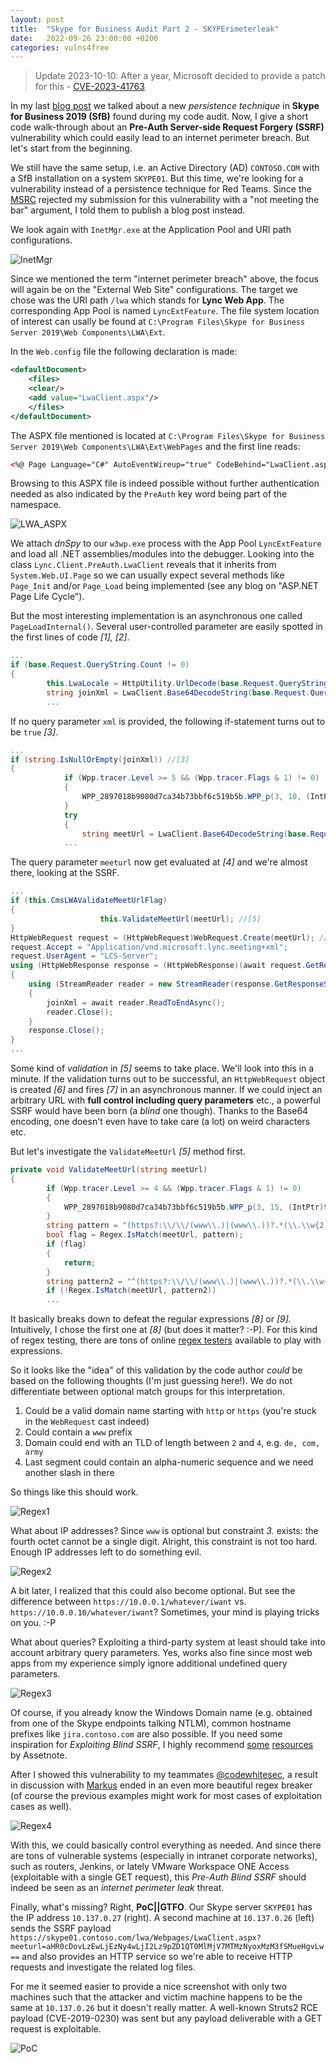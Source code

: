 ```yaml
---
layout: post
title:  "Skype for Business Audit Part 2 - SKYPErimeterleak"
date:   2022-09-26 23:00:00 +0200
categories: vulns4free
---
```


> Update 2023-10-10: After a year, Microsoft decided to provide a patch for this - [CVE-2023-41763](https://msrc.microsoft.com/update-guide/en-US/advisory/CVE-2023-41763)

In my last [blog post](https://frycos.github.io/vulns4free/2022/09/22/skype-audit-part1.html) we talked about a new *persistence technique* in **Skype for Business 2019 (SfB)** found during my code audit. Now, I give a short code walk-through
about an **Pre-Auth Server-side Request Forgery (SSRF)** vulnerability which could easily lead to an internet perimeter breach.
But let's start from the beginning.


We still have the same setup, i.e. an Active Directory (AD) `CONTOSO.COM` with a SfB installation on a system `SKYPE01`.
But this time, we're looking for a vulnerability instead of a persistence technique for Red Teams.
Since the [MSRC](https://www.microsoft.com/en-us/msrc) rejected my submission for this vulnerability with a "not meeting the bar" argument, I told them to publish a blog post instead.

We look again with `InetMgr.exe` at the Application Pool and URI path configurations.

![InetMgr](/assets/images/skypethings/skype_inetmgr.png)

Since we mentioned the term "internet perimeter breach" above, the focus will again be on the "External Web Site" configurations.
The target we chose was the URI path `/lwa` which stands for **Lync Web App**. The corresponding App Pool is named `LyncExtFeature`.
The file system location of interest can usally be found at `C:\Program Files\Skype for Business Server 2019\Web Components\LWA\Ext`.

In the `Web.config` file the following declaration is made:

```xml
<defaultDocument>
    <files>
    <clear/>
    <add value="LwaClient.aspx"/>
    </files>
</defaultDocument>
```

The ASPX file mentioned is located at `C:\Program Files\Skype for Business Server 2019\Web Components\LWA\Ext\WebPages`
and the first line reads:

```xml
<%@ Page Language="C#" AutoEventWireup="true" CodeBehind="LwaClient.aspx.cs" Inherits="Lync.Client.PreAuth.LwaClient" Async="true" %>
```

Browsing to this ASPX file is indeed possible without further authentication needed as also indicated by the `PreAuth` key word being part of the namespace.

![LWA_ASPX](/assets/images/skypethings/skype_lwaaspx.png)

We attach *dnSpy* to our `w3wp.exe` process with the App Pool `LyncExtFeature` and load all .NET assemblies/modules into the debugger.
Looking into the class `Lync.Client.PreAuth.LwaClient` reveals that it inherits from `System.Web.UI.Page` so we can usually expect several methods like `Page_Init` and/or `Page_Load` being implemented (see any blog on "ASP.NET Page Life Cycle").

But the most interesting implementation is an asynchronous one called `PageLoadInternal()`. Several user-controlled
parameter are easily spotted in the first lines of code *[1], [2]*.

```csharp
...
if (base.Request.QueryString.Count != 0)
{
		this.LwaLocale = HttpUtility.UrlDecode(base.Request.QueryString["reachLocale"]); //[1]
		string joinXml = LwaClient.Base64DecodeString(base.Request.QueryString["xml"]); //[2]
		...
```

If no query parameter `xml` is provided, the following if-statement turns out to be `true` *[3]*.

```csharp
...
if (string.IsNullOrEmpty(joinXml)) //[3]
{
			if (Wpp.tracer.Level >= 5 && (Wpp.tracer.Flags & 1) != 0)
			{
				WPP_2897018b9080d7ca34b73bbf6c519b5b.WPP_p(3, 10, (IntPtr)this.GetHashCode());
			}
			try
			{
				string meetUrl = LwaClient.Base64DecodeString(base.Request.QueryString["meeturl"]); //[4]
			...
```

The query parameter `meeturl` now get evaluated at *[4]* and we're almost there, looking at the SSRF.

```csharp
...
if (this.CmsLWAValidateMeetUrlFlag)
{
					this.ValidateMeetUrl(meetUrl); //[5]
}
HttpWebRequest request = (HttpWebRequest)WebRequest.Create(meetUrl); //[6]
request.Accept = "Application/vnd.microsoft.lync.meeting+xml";
request.UserAgent = "LCS-Server";
using (HttpWebResponse response = (HttpWebResponse)(await request.GetResponseAsync())) //[7]
{
	using (StreamReader reader = new StreamReader(response.GetResponseStream()))
	{
		joinXml = await reader.ReadToEndAsync();
		reader.Close();
	}
	response.Close();
}
...
```

Some kind of *validation* in *[5]* seems to take place. We'll look into this in a minute.
If the validation turns out to be successful, an `HttpWebRequest` object is created *[6]* and fires *[7]*
in an asynchronous manner. If we could inject an arbitrary URL with **full control including query parameters** etc.,
a powerful SSRF would have been born (a *blind* one though). Thanks to the Base64 encoding, one doesn't even
have to take care (a lot) on weird characters etc.

But let's investigate the `ValidateMeetUrl` *[5]* method first.

```csharp
private void ValidateMeetUrl(string meetUrl)
{
		if (Wpp.tracer.Level >= 4 && (Wpp.tracer.Flags & 1) != 0)
		{
			WPP_2897018b9080d7ca34b73bbf6c519b5b.WPP_p(3, 15, (IntPtr)this.GetHashCode());
		}
		string pattern = "(https?:\\/\\/(www\\.)|(www\\.))?.*(\\.\\w{2,4})\\/.*\\/[a-zA-Z0-9]*\\/?$"; //[8]
		bool flag = Regex.IsMatch(meetUrl, pattern);
		if (flag)
		{
			return;
		}
		string pattern2 = "^(https?:\\/\\/(www\\.)|(www\\.))?.*(\\.\\w{2,4})\\/Meet\\/\\?.*\\/?$"; //[9]
		if (!Regex.IsMatch(meetUrl, pattern2))
		...
```

It basically breaks down to defeat the regular expressions *[8]* or *[9]*. Intuitively, I chose the first one at *[8]* (but does it matter? :-P). For this kind of regex testing, there are tons of online [regex testers](https://www.regextester.com/) available to play with expressions.

So it looks like the "idea" of this validation by the code author *could* be based on the following thoughts (I'm just guessing here!). We do not differentiate between optional match groups for this interpretation.

1. Could be a valid domain name starting with `http` or `https` (you're stuck in the `WebRequest` cast indeed)
2. Could contain a `www` prefix
3. Domain could end with an TLD of length between `2` and `4`, e.g. `de, com, army`
4. Last segment could contain an alpha-numeric sequence and we need another slash in there

So things like this should work.

![Regex1](/assets/images/skypethings/skype_regex1.png)

What about IP addresses? Since `www` is optional but constraint *3.* exists: the fourth octet cannot be a single digit.
Alright, this constraint is not too hard. Enough IP addresses left to do something evil.

![Regex2](/assets/images/skypethings/skype_regex2.png)

A bit later, I realized that this could also become optional. But see the difference between `https://10.0.0.1/whatever/iwant` vs. `https://10.0.0.10/whatever/iwant`? Sometimes, your mind is playing tricks on you. :-P

What about queries? Exploiting a third-party system at least should take into account arbitrary query parameters.
Yes, works also fine since most web apps from my experience simply ignore additional undefined query parameters.

![Regex3](/assets/images/skypethings/skype_regex3.png)

Of course, if you already know the Windows Domain name (e.g. obtained from one of the Skype endpoints talking NTLM),
common hostname prefixes like `jira.contoso.com` are also possible. If you need some inspiration for *Exploiting Blind SSRF*, I highly recommend [some](https://blog.assetnote.io/2021/01/13/blind-ssrf-chains/) [resources](https://github.com/assetnote/blind-ssrf-chains) by Assetnote.

After I showed this vulnerability to my teammates [@codewhitesec](https://twitter.com/codewhitesec), a result in discussion with [Markus](https://twitter.com/mwulftange) ended in an even more beautiful regex breaker (of course the previous examples might work for most cases of exploitation cases as well).

![Regex4](/assets/images/skypethings/skype_regex4.png)

With this, we could basically control everything as needed. And since there are tons of vulnerable systems
(especially in intranet corporate networks), such as routers, Jenkins, or lately VMware Workspace ONE Access (exploitable with a single GET request), this *Pre-Auth Blind SSRF* should indeed be seen as an *internet perimeter leak* threat.

Finally, what's missing? Right, **PoC\|\|GTFO**.
Our Skype server `SKYPE01` has the IP address `10.137.0.27` (right). A second machine at `10.137.0.26` (left) sends the SSRF payload `https://skype01.contoso.com/lwa/Webpages/LwaClient.aspx?meeturl=aHR0cDovLzEwLjEzNy4wLjI2Lz9pZD1QT0MlMjV7MTMzNyoxMzM3fSMueHgvLw==` and also provides an HTTP service so we're able to receive HTTP requests and investigate the related log files.

For me it seemed easier to provide a nice screenshot with only two machines such that the attacker and victim machine
happens to be the same at `10.137.0.26` but it doesn't really matter. A well-known Struts2 RCE payload (CVE-2019-0230) was sent
but any payload deliverable with a GET request is exploitable.

![PoC](/assets/images/skypethings/skype_poc.png)

